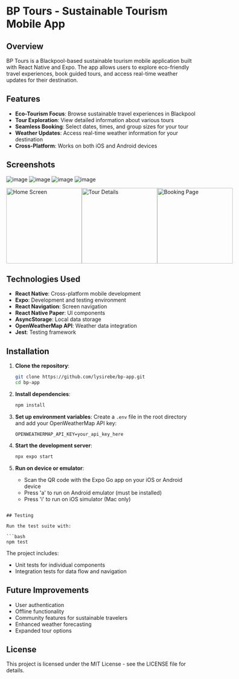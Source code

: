 # BP Tours - Sustainable Tourism Mobile App


## Overview

BP Tours is a Blackpool-based sustainable tourism mobile application built with React Native and Expo. The app allows users to explore eco-friendly travel experiences, book guided tours, and access real-time weather updates for their destination.

## Features

-  **Eco-Tourism Focus**: Browse sustainable travel experiences in Blackpool
-  **Tour Exploration**: View detailed information about various tours
-  **Seamless Booking**: Select dates, times, and group sizes for your tour
-  **Weather Updates**: Access real-time weather information for your destination
-  **Cross-Platform**: Works on both iOS and Android devices

## Screenshots
![image](https://github.com/user-attachments/assets/74f8f96a-e512-4881-afe9-42f324afe039)
![image](https://github.com/user-attachments/assets/fcff81ef-d745-408a-9dab-26ee17935091)
![image](https://github.com/user-attachments/assets/259350fc-f92d-4148-a1f9-2e96a1f07473)
![image](https://github.com/user-attachments/assets/5b7993cb-7898-412a-8bb8-6321a6aeb4d7)


<div style="display: flex; justify-content: space-between;">
  <img src="https://via.placeholder.com/200" alt="Home Screen" width="200"/>
  <img src="https://via.placeholder.com/200" alt="Tour Details" width="200"/>
  <img src="https://via.placeholder.com/200" alt="Booking Page" width="200"/>
</div>

## Technologies Used

- **React Native**: Cross-platform mobile development
- **Expo**: Development and testing environment
- **React Navigation**: Screen navigation
- **React Native Paper**: UI components
- **AsyncStorage**: Local data storage
- **OpenWeatherMap API**: Weather data integration
- **Jest**: Testing framework

## Installation

1. **Clone the repository**:
   ```bash
   git clone https://github.com/lysirebe/bp-app.git
   cd bp-app
   ```

2. **Install dependencies**:
   ```bash
   npm install
   ```

3. **Set up environment variables**:
   Create a `.env` file in the root directory and add your OpenWeatherMap API key:
   ```
   OPENWEATHERMAP_API_KEY=your_api_key_here
   ```

4. **Start the development server**:
   ```bash
   npx expo start
   ```

5. **Run on device or emulator**:
   - Scan the QR code with the Expo Go app on your iOS or Android device
   - Press 'a' to run on Android emulator (must be installed)
   - Press 'i' to run on iOS simulator (Mac only)
```

## Testing

Run the test suite with:

```bash
npm test
```

The project includes:
- Unit tests for individual components
- Integration tests for data flow and navigation


## Future Improvements

- User authentication
- Offline functionality
- Community features for sustainable travelers
- Enhanced weather forecasting
- Expanded tour options

## License

This project is licensed under the MIT License - see the LICENSE file for details.
